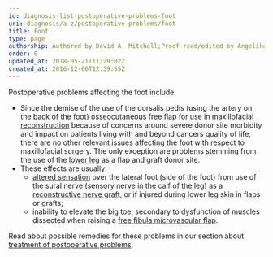 ```yaml
---
id: diagnosis-list-postoperative-problems-foot
uri: diagnosis/a-z/postoperative-problems/foot
title: Foot
type: page
authorship: Authored by David A. Mitchell;Proof-read/edited by Angelika Sebald
order: 0
updated_at: 2018-05-21T11:29:02Z
created_at: 2016-12-06T12:39:55Z
---
```


<p>Postoperative problems affecting the foot include</p>
<ul>
    <li>Since the demise of the use of the dorsalis pedis (using
        the artery on the back of the foot) osseocutaneous free
        flap for use in <a href="/treatment/surgery/reconstruction">maxillofacial reconstruction</a>        because of concerns around severe donor site morbidity
        and impact on patients living with and beyond cancers
        quality of life, there are no other relevant issues affecting
        the foot with respect to maxillofacial surgery. The only
        exception are problems stemming from the use of the
        <a href="/diagnosis/a-z/postoperative-problems/lower-leg">lower leg</a> as a flap and graft donor site.</li>
    <li>These effects are usually:
        <ul>
            <li><a href="/diagnosis/a-z/neuropathies/getting-started">altered sensation</a>                over the lateral foot (side of the foot) from
                use of the sural nerve (sensory nerve in the
                calf of the leg) as a <a href="/treatment/surgery/reconstruction">reconstructive nerve graft</a>,
                or if injured during lower leg skin in flaps
                or grafts;</li>
            <li>inability to elevate the big toe, secondary to dysfunction
                of muscles dissected when raising a <a href="/treatment/surgery/reconstruction">free fibula microvascular flap</a>.</li>
        </ul>
    </li>
</ul>
<aside>
    <p>Read about possible remedies for these problems in our section
        about <a href="/treatment/surgery/postoperative-problems">treatment of postoperative problems</a>.</p>
</aside>
